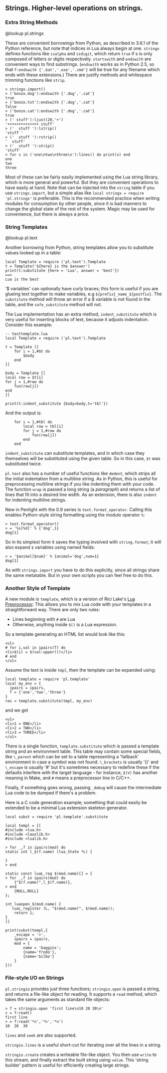 ## Strings. Higher-level operations on strings.

### Extra String Methods

@lookup pl.stringx

These are convenient borrowings from Python, as described in 3.6.1 of the Python
reference, but note that indices in Lua always begin at one. `stringx` defines
functions like `isalpha` and `isdigit`, which return `true` if s is only composed
of letters or digits respectively. `startswith` and `endswith` are convenient
ways to find substrings. (`endswith` works as in Python 2.5, so that `f:endswith
{'.bat','.exe','.cmd'}` will be true for any filename which ends with these
extensions.) There are justify methods and whitespace trimming functions like
`strip`.

    > stringx.import()
    > ('bonzo.dog'):endswith {'.dog','.cat'}
    true
    > ('bonzo.txt'):endswith {'.dog','.cat'}
    false
    > ('bonzo.cat'):endswith {'.dog','.cat'}
    true
    > (' stuff'):ljust(20,'+')
    '++++++++++++++ stuff'
    > ('  stuff '):lstrip()
    'stuff '
    > ('  stuff '):rstrip()
    '  stuff'
    > ('  stuff '):strip()
    'stuff'
    > for s in ('one\ntwo\nthree\n'):lines() do print(s) end
    one
    two
    three

Most of these can be fairly easily implemented using the Lua string library,
which is more general and powerful. But they are convenient operations to have
easily at hand. Note that can be injected into the `string` table if you use
`stringx.import`, but a simple alias like `local stringx = require 'pl.stringx'`
is preferable. This is the recommended practice when writing modules for
consumption by other people, since it is bad manners to change the global state
of the rest of the system. Magic may be used for convenience, but there is always
a price.


### String Templates

@lookup pl.text

Another borrowing from Python, string templates allow you to substitute values
looked up in a table:

    local Template = require ('pl.text').Template
    t = Template('${here} is the $answer')
    print(t:substitute {here = 'Lua', answer = 'best'})
    ==>
    Lua is the best

'$ variables' can optionally have curly braces; this form is useful if you are
glueing text together to make variables, e.g `${prefix}_name_${postfix}`. The
`substitute` method will throw an error if a $ variable is not found in the
table, and the `safe_substitute` method will not.

The Lua implementation has an extra method, `indent_substitute` which is very
useful for inserting blocks of text, because it adjusts indentation. Consider
this example:

    -- testtemplate.lua
    local Template = require ('pl.text').Template

    t = Template [[
        for i = 1,#$t do
            $body
        end
    ]]

    body = Template [[
    local row = $t[i]
    for j = 1,#row do
        fun(row[j])
    end
    ]]

    print(t:indent_substitute {body=body,t='tbl'})

And the output is:

        for i = 1,#tbl do
            local row = tbl[i]
            for j = 1,#row do
                fun(row[j])
            end
        end

`indent_substitute` can substitute templates, and in which case they themselves
will be substituted using the given table. So in this case, `$t` was substituted
twice.

`pl.text` also has a number of useful functions like `dedent`, which strips all
the initial indentation from a multiline string. As in Python, this is useful for
preprocessing multiline strings if you like indenting them with your code. The
function `wrap` is passed a long string (a _paragraph_) and returns a list of
lines that fit into a desired line width. As an extension, there is also `indent`
for indenting multiline strings.

New in Penlight with the 0.9 series is `text.format_operator`. Calling this
enables Python-style string formatting using the modulo operator `%`:

    > text.format_operator()
    > = '%s[%d]' % {'dog',1}
    dog[1]

So in its simplest form it saves the typing involved with `string.format`; it
will also expand `$` variables using named fields:

    > = '$animal[$num]' % {animal='dog',num=1}
    dog[1]

As with `stringx.import` you have to do this explicitly, since all strings share the same
metatable. But in your own scripts you can feel free to do this.

### Another Style of Template

A new module is `template`, which is a version of Rici Lake's [Lua
Preprocessor](https://lua-users.org/wiki/SlightlyLessSimpleLuaPreprocessor).  This
allows you to mix Lua code with your templates in a straightforward way. There
are only two rules:

  - Lines beginning with `#` are Lua
  - Otherwise, anything inside `$()` is a Lua expression.

So a template generating an HTML list would look like this:

    <ul>
    # for i,val in ipairs(T) do
    <li>$(i) = $(val:upper())</li>
    # end
    </ul>

Assume the text is inside `tmpl`, then the template can be expanded using:

    local template = require 'pl.template'
    local my_env = {
      ipairs = ipairs,
      T = {'one','two','three'}
    }
    res = template.substitute(tmpl, my_env)

and we get

    <ul>
    <li>1 = ONE</li>
    <li>2 = TWO</li>
    <li>3 = THREE</li>
    </ul>

There is a single function, `template.substitute` which is passed a template
string and an environment table.   This table may contain some special fields,
like `\_parent` which can be set to a table representing a 'fallback' environment
in case a symbol was not found. `\_brackets` is usually '()' and `\_escape` is
usually '#' but it's sometimes necessary to redefine these if the defaults
interfere with the target language - for instance, `$(V)` has another meaning in
Make, and `#` means a preprocessor line in C/C++.

Finally, if something goes wrong, passing `_debug` will cause the intermediate
Lua code to be dumped if there's a problem.

Here is a C code generation example; something that could easily be extended to
be a minimal Lua extension skeleton generator.

    local subst = require 'pl.template'.substitute

    local templ = [[
    #include <lua.h>
    #include <lauxlib.h>
    #include <lualib.h>

    > for _,f in ipairs(mod) do
    static int l_$(f.name) (lua_State *L) {

    }
    > end

    static const luaL_reg $(mod.name)[] = {
    > for _,f in ipairs(mod) do
        {"$(f.name)",l_$(f.name)},
    > end
        {NULL,NULL}
    };

    int luaopen_$(mod.name) {
       luaL_register (L, "$(mod.name)", $(mod.name));
        return 1;
    }
    ]]

    print(subst(templ,{
        _escape = '>',
        ipairs = ipairs,
        mod = {
            name = 'baggins';
            {name='frodo'},
            {name='bilbo'}
        }
    }))


### File-style I/O on Strings

`pl.stringio`  provides just three functions; `stringio.open` is passed a string,
and returns a file-like object for reading. It supports a `read` method, which
takes the same arguments as standard file objects:

    > f = stringio.open 'first line\n10 20 30\n'
    > = f:read()
    first line
    > = f:read('*n','*n','*n')
    10	20	30

`lines` and `seek` are also supported.

`stringio.lines` is a useful short-cut for iterating over all the lines in a
string.

`stringio.create` creates a writeable file-like object. You then use `write` to
this stream, and finally extract the built string using `value`.  This 'string
builder' pattern is useful for efficiently creating large strings.

